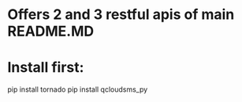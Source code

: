 # Offers 2 and 3 restful apis of main README.MD
# Install first:
pip install tornado
pip install qcloudsms_py
